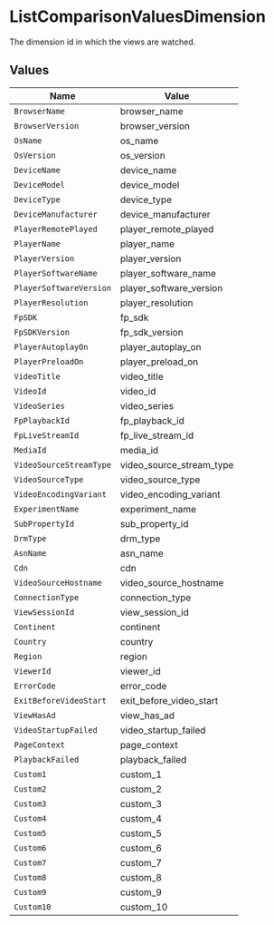 # ListComparisonValuesDimension

The dimension id in which the views are watched.



## Values

| Name                     | Value                    |
| ------------------------ | ------------------------ |
| `BrowserName`            | browser_name             |
| `BrowserVersion`         | browser_version          |
| `OsName`                 | os_name                  |
| `OsVersion`              | os_version               |
| `DeviceName`             | device_name              |
| `DeviceModel`            | device_model             |
| `DeviceType`             | device_type              |
| `DeviceManufacturer`     | device_manufacturer      |
| `PlayerRemotePlayed`     | player_remote_played     |
| `PlayerName`             | player_name              |
| `PlayerVersion`          | player_version           |
| `PlayerSoftwareName`     | player_software_name     |
| `PlayerSoftwareVersion`  | player_software_version  |
| `PlayerResolution`       | player_resolution        |
| `FpSDK`                  | fp_sdk                   |
| `FpSDKVersion`           | fp_sdk_version           |
| `PlayerAutoplayOn`       | player_autoplay_on       |
| `PlayerPreloadOn`        | player_preload_on        |
| `VideoTitle`             | video_title              |
| `VideoId`                | video_id                 |
| `VideoSeries`            | video_series             |
| `FpPlaybackId`           | fp_playback_id           |
| `FpLiveStreamId`         | fp_live_stream_id        |
| `MediaId`                | media_id                 |
| `VideoSourceStreamType`  | video_source_stream_type |
| `VideoSourceType`        | video_source_type        |
| `VideoEncodingVariant`   | video_encoding_variant   |
| `ExperimentName`         | experiment_name          |
| `SubPropertyId`          | sub_property_id          |
| `DrmType`                | drm_type                 |
| `AsnName`                | asn_name                 |
| `Cdn`                    | cdn                      |
| `VideoSourceHostname`    | video_source_hostname    |
| `ConnectionType`         | connection_type          |
| `ViewSessionId`          | view_session_id          |
| `Continent`              | continent                |
| `Country`                | country                  |
| `Region`                 | region                   |
| `ViewerId`               | viewer_id                |
| `ErrorCode`              | error_code               |
| `ExitBeforeVideoStart`   | exit_before_video_start  |
| `ViewHasAd`              | view_has_ad              |
| `VideoStartupFailed`     | video_startup_failed     |
| `PageContext`            | page_context             |
| `PlaybackFailed`         | playback_failed          |
| `Custom1`                | custom_1                 |
| `Custom2`                | custom_2                 |
| `Custom3`                | custom_3                 |
| `Custom4`                | custom_4                 |
| `Custom5`                | custom_5                 |
| `Custom6`                | custom_6                 |
| `Custom7`                | custom_7                 |
| `Custom8`                | custom_8                 |
| `Custom9`                | custom_9                 |
| `Custom10`               | custom_10                |